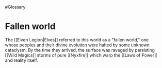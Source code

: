 #Glossary
# Fallen world

The [[Elven Legion|Elves]] referred to this world as a "fallen world," one whose peoples and their divine evolution were halted by some unknown cataclysm. By the time they arrived, the surface was ravaged by persisting [[Wild Magics]] storms of pure [[Nyxfire]] which warp the [[Laws of Power]] and reality itself.